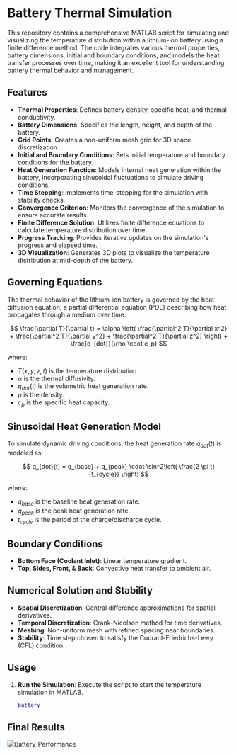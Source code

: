 # Battery Thermal Simulation

This repository contains a comprehensive MATLAB script for simulating and visualizing the temperature distribution within a lithium-ion battery using a finite difference method. The code integrates various thermal properties, battery dimensions, initial and boundary conditions, and models the heat transfer processes over time, making it an excellent tool for understanding battery thermal behavior and management.

## Features

- **Thermal Properties**: Defines battery density, specific heat, and thermal conductivity.
- **Battery Dimensions**: Specifies the length, height, and depth of the battery.
- **Grid Points**: Creates a non-uniform mesh grid for 3D space discretization.
- **Initial and Boundary Conditions**: Sets initial temperature and boundary conditions for the battery.
- **Heat Generation Function**: Models internal heat generation within the battery, incorporating sinusoidal fluctuations to simulate driving conditions.
- **Time Stepping**: Implements time-stepping for the simulation with stability checks.
- **Convergence Criterion**: Monitors the convergence of the simulation to ensure accurate results.
- **Finite Difference Solution**: Utilizes finite difference equations to calculate temperature distribution over time.
- **Progress Tracking**: Provides iterative updates on the simulation's progress and elapsed time.
- **3D Visualization**: Generates 3D plots to visualize the temperature distribution at mid-depth of the battery.

## Governing Equations

The thermal behavior of the lithium-ion battery is governed by the heat diffusion equation, a partial differential equation (PDE) describing how heat propagates through a medium over time:

$$
\frac{\partial T}{\partial t} = \alpha \left( \frac{\partial^2 T}{\partial x^2} + \frac{\partial^2 T}{\partial y^2} + \frac{\partial^2 T}{\partial z^2} \right) + \frac{q_{dot}}{\rho \cdot c_p}
$$

where:
- $T(x, y, z, t)$ is the temperature distribution.
- $\alpha$ is the thermal diffusivity.
- $q_{dot}(t)$ is the volumetric heat generation rate.
- $\rho$ is the density.
- $c_p$ is the specific heat capacity.

## Sinusoidal Heat Generation Model

To simulate dynamic driving conditions, the heat generation rate $q_{dot}(t)$ is modeled as:

$$
q_{dot}(t) = q_{base} + q_{peak} \cdot \sin^2\left( \frac{2 \pi t}{t_{cycle}} \right)
$$

where:
- $q_{base}$ is the baseline heat generation rate.
- $q_{peak}$ is the peak heat generation rate.
- $t_{cycle}$ is the period of the charge/discharge cycle.

## Boundary Conditions

- **Bottom Face (Coolant Inlet)**: Linear temperature gradient.
- **Top, Sides, Front, & Back**: Convective heat transfer to ambient air.

## Numerical Solution and Stability

- **Spatial Discretization**: Central difference approximations for spatial derivatives.
- **Temporal Discretization**: Crank-Nicolson method for time derivatives.
- **Meshing**: Non-uniform mesh with refined spacing near boundaries.
- **Stability**: Time step chosen to satisfy the Courant-Friedrichs-Lewy (CFL) condition.

## Usage

1. **Run the Simulation**: Execute the script to start the temperature simulation in MATLAB.
   ```matlab
   battery

## Final Results

![Battery_Performance](https://github.com/user-attachments/assets/c25a150b-f591-4901-b27b-61dfb1ac80f5)

